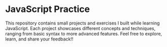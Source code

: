 # JavaScript Practice  

This repository contains small projects and exercises I built while learning JavaScript. Each project showcases different concepts and techniques, ranging from basic syntax to more advanced features. Feel free to explore, learn, and share your feedback!!  


